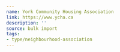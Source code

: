 ```yaml
---
name: York Community Housing Association
link: https://www.ycha.ca
description: ''
source: bulk import
tags:
- type/neighbourhood-association
---
```


<!-- Community added via bulk import -->
